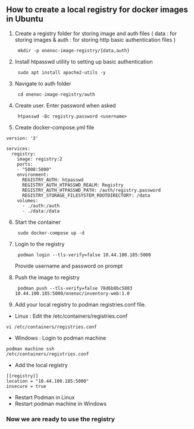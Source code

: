 ## How to create a local registry for docker images in Ubuntu

1. Create a registry folder for storing image and auth files ( data : for storing images & auth : for storing http basic authentication files )

        mkdir -p onenoc-image-registry/{data,auth}
2. Install htpasswd utility to setting up basic authentication

        sudo apt install apache2-utils -y
3. Navigate to auth folder

        cd onenoc-image-registry/auth
4. Create user. Enter password when asked

        htpasswd -Bc registry.password <username>
5. Create docker-compose.yml file

```
version: '3'

services:
  registry:
    image: registry:2
    ports:
    - "5000:5000"
    environment:
      REGISTRY_AUTH: htpasswd
      REGISTRY_AUTH_HTPASSWD_REALM: Registry
      REGISTRY_AUTH_HTPASSWD_PATH: /auth/registry.password
      REGISTRY_STORAGE_FILESYSTEM_ROOTDIRECTORY: /data
    volumes:
      - ./auth:/auth
      - ./data:/data
```
6. Start the container

        sudo docker-compose up -d
7. Login to the registry

        podman login --tls-verify=false 10.44.100.185:5000
   Provide username and password on prompt
8. Push the image to registry

        podman push --tls-verify=false 78d6b8bc5883 10.44.100.185:5000/onenoc/inventory-web:1.0
9. Add your local registry to podman registries.conf file.

- Linux : Edit the /etc/containers/registries.conf
```
vi /etc/containers/registries.conf
```
- Windows : Login to podman machine
```
podman machine ssh
/etc/containers/registries.conf
```
- Add the local registry
```
[[registry]]
location = "10.44.100.185:5000"
insecure = true
```
- Restart Podman in Linux
- Restart podman machine in Windows

### Now we are ready to use the registry 
   
